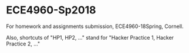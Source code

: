 # ECE4960-Sp2018


For homework and assignments submission, ECE4960-18Spring, Cornell.

Also, shortcuts of "HP1, HP2, ..." stand for "Hacker Practice 1, Hacker Practice 2, ..."
